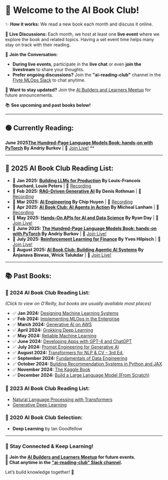 # 📖 Welcome to the AI Book Club!  

✨ **How it works:** We read a new book each month and discuss it online.  

📅 **Live Discussions:** Each month, we host at least one **live event** where we explore the book and related topics. Having a set event time helps many stay on track with their reading.  

💬 **Join the Conversation:**  
- **During live events**, participate in the **live chat** or even **join the livestream** to share your thoughts.  
- **Prefer ongoing discussions?** Join the **"ai-reading-club"** channel in the [Flyte MLOps Slack](https://slack.flyte.org/) to chat anytime.  

📅 **Want to stay updated?** Join the [AI Builders and Learners Meetup](https://www.meetup.com/ai-builders-and-learners-seattle/) for future announcements.  

📚 **See upcoming and past books below!**  

---

## 🟢 **Currently Reading:**  
**June 2025[The Hundred-Page Language Models Book: hands-on with PyTorch](https://thelmbook.com/) By Andriy Burkov** | 📅 [Join Live!](https://www.linkedin.com/events/7322432800874188800/comments/) **    

---

## 📖 **2025 AI Book Club Reading List:**  

- 📗 **Jan 2025: [Building LLMs for Production](https://learning.oreilly.com/library/view/building-llms-for/9798324731472/) By Louis-Francois Bouchard, Louie Peters**  | 🎥 [Recording](https://www.youtube.com/watch?v=rFdW_jZHYeQ)  
- 📗 **Feb 2025: [RAG-Driven Generative AI](https://learning.oreilly.com/library/view/rag-driven-generative-ai/9781836200918/) By Denis Rothman** | 🎥 [Recording](https://www.youtube.com/watch?v=s9F56ZADpyw)  
- 📗 **Mar 2025: [AI Engineering](https://learning.oreilly.com/library/view/ai-engineering/9781098166298/) By Chip Huyen** | 🎥 [Recording](https://www.youtube.com/watch?v=SfdLD6QMN-M)
- 📗 **Apr 2025: [AI Book Club: AI Agents in Action](https://www.manning.com/books/ai-agents-in-action) By Micheal Lanham** | 🎥 [Recording](https://www.youtube.com/watch?v=iOqvrgxQBSM)  
- 📗 **May 2025: [Hands-On APIs for AI and Data Science](https://learning.oreilly.com/library/view/hands-on-apis-for/9781098164409/) By Ryan Day** | 📅 [Join Live!](https://www.linkedin.com/events/7309440977713147904/comments/) 
- 📖 **June 2025: [The Hundred-Page Language Models Book: hands-on with PyTorch](https://thelmbook.com/) By Andriy Burkov** | 📅 [Join Live!](https://www.linkedin.com/events/7322432800874188800/comments/) 
- 📘 **July 2025: [Reinforcement Learning for Finance](https://learning.oreilly.com/library/view/reinforcement-learning-for/9781098169169/) By Yves Hilpisch** | 📅 [Join Live!](https://www.linkedin.com/events/7324939363862089728/comments/) 
- 📘 **August 2025: [AI Book Club: Building Agentic AI Systems](https://learning.oreilly.com/library/view/building-agentic-ai/9781803238753/) By Anjanava Biswas, Wrick Talukdar** | 📅 [Join Live!](https://www.meetup.com/ai-builders-and-learners-sf/events/307594787/)  

---

## 📚 **Past Books:**  

### **📖 2024 AI Book Club Reading List:**  
_(Click to view on O'Reilly, but books are usually available most places)_  

- ✅ **Jan 2024:** [Designing Machine Learning Systems](https://learning.oreilly.com/library/view/designing-machine-learning/9781098107956/)  
- ✅ **Feb 2024:** [Implementing MLOps in the Enterprise](https://learning.oreilly.com/library/view/implementing-mlops-in/9781098136574/)  
- ✅ **March 2024:** [Generative AI on AWS](https://learning.oreilly.com/library/view/generative-ai-on/9781098159214/)  
- ✅ **April 2024:** [Grokking Deep Learning](https://www.manning.com/books/grokking-deep-learning)  
- ✅ **May 2024:** [Reliable Machine Learning](https://learning.oreilly.com/library/view/reliable-machine-learning/9781098106218/)  
- ✅ **June 2024:** [Developing Apps with GPT-4 and ChatGPT](https://learning.oreilly.com/library/view/developing-apps-with/9781098152475/)  
- ✅ **July 2024:** [Prompt Engineering for Generative AI](https://www.oreilly.com/library/view/prompt-engineering-for/9781098153427/)  
- ✅ **August 2024:** [Transformers for NLP & CV - 3rd Ed.](https://learning.oreilly.com/library/view/transformers-for-natural/9781805128724/)  
- ✅ **September 2024:** [Fundamentals of Data Engineering](https://learning.oreilly.com/library/view/fundamentals-of-data/9781098108298/)  
- ✅ **October 2024:** [Building Recommendation Systems in Python and JAX](https://www.oreilly.com/library/view/building-recommendation-systems/9781492097983/)  
- ✅ **November 2024:** [The Kaggle Book](https://learning.oreilly.com/library/view/the-kaggle-book/9781801817479/)  
- ✅ **December 2024:** [Build a Large Language Model (From Scratch)](https://learning.oreilly.com/library/view/build-a-large/9781633437166/)  

### **📖 2023 AI Book Club Reading List:**  
- [Natural Language Processing with Transformers](https://learning.oreilly.com/library/view/natural-language-processing/9781098136789/)  
- [Generative Deep Learning](https://learning.oreilly.com/library/view/generative-deep-learning/9781098134174/)  

### **📖 2020 AI Book Club Selection:**  
- **Deep Learning** by Ian Goodfellow  

---

### 🔗 **Stay Connected & Keep Learning!**  
📅 **Join the [AI Builders and Learners Meetup](https://www.meetup.com/ai-builders-and-learners-seattle/) for future events.**  
💬 **Chat anytime in the ["ai-reading-club" Slack channel](https://slack.flyte.org/).**  

Let’s build knowledge together! 🚀  
